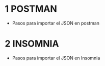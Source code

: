 # 1  POSTMAN
- Pasos para importar el JSON en postman



# 2  INSOMNIA
- Pasos para importar el JSON en Insomnia